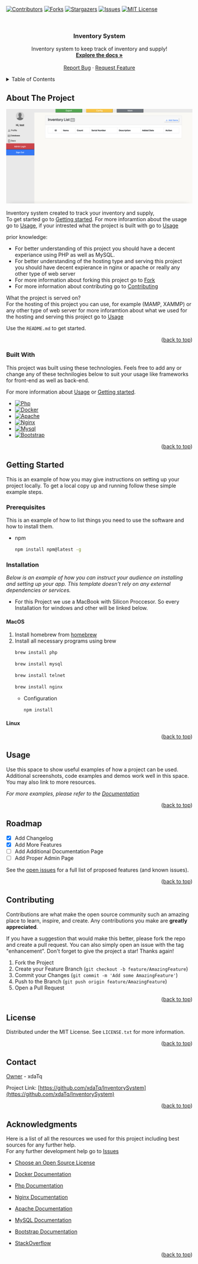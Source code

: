 <!-- Improved compatibility of back to top link: See: https://github.com/othneildrew/Best-README-Template/pull/73 -->
<a name="readme-top"></a>
<!--
*** Thanks for checking out the Best-README-Template. If you have a suggestion
*** that would make this better, please fork the repo and create a pull request
*** or simply open an issue with the tag "enhancement".
*** Don't forget to give the project a star!
*** Thanks again! Now go create something AMAZING! :D
-->



<!-- PROJECT SHIELDS -->
<!--
*** I'm using markdown "reference style" links for readability.
*** Reference links are enclosed in brackets [ ] instead of parentheses ( ).
*** See the bottom of this document for the declaration of the reference variables
*** for contributors-url, forks-url, etc. This is an optional, concise syntax you may use.
*** https://www.markdownguide.org/basic-syntax/#reference-style-links
-->
[![Contributors][contributors-shield]][contributors-url]
[![Forks][forks-shield]][forks-url]
[![Stargazers][stars-shield]][stars-url]
[![Issues][issues-shield]][issues-url]
[![MIT License][license-shield]][license-url]


<!-- PROJECT LOGO -->
<br />
<div align="center">
    <!-- optional logo
  <a href="https://github.com/xdaTq/InventorySystem">
    <img src="images/logo.png" alt="Logo" width="80" height="80">
  </a>
  -->

  <h3 align="center">Inventory System</h3>

  <p align="center">
    Inventory system to keep track of inventory and supply!
    <br />
    <a href="https://github.com/xdaTq/InventorySystem"><strong>Explore the docs »</strong></a>
    <br />
    <br />
    <a href="https://github.com/xdaTq/InventorySystem/issues">Report Bug</a>
    ·
    <a href="https://github.com/xdaTq/InventorySystem/issues">Request Feature</a>
  </p>
</div>



<!-- TABLE OF CONTENTS -->
<details>
  <summary>Table of Contents</summary>
  <ol>
    <li>
      <a href="#about-the-project">About The Project</a>
      <ul>
        <li><a href="#built-with">Built With</a></li>
      </ul>
    </li>
    <li>
      <a href="#getting-started">Getting Started</a>
      <ul>
        <li><a href="#prerequisites">Prerequisites</a></li>
        <li><a href="#installation">Installation</a></li>
      </ul>
    </li>
    <li><a href="#usage">Usage</a></li>
    <li><a href="#roadmap">Roadmap</a></li>
    <li><a href="#contributing">Contributing</a></li>
    <li><a href="#license">License</a></li>
    <li><a href="#contact">Contact</a></li>
    <li><a href="#acknowledgments">Acknowledgments</a></li>
  </ol>
</details>



<!-- ABOUT THE PROJECT -->
## About The Project

![Product Name Screen Shot][product-screenshot]

Inventory system created to track your inventory and supply, <br>
To get started go to <a href="#getting-started">Getting started</a>.
For more inforamtion about the usage go to <a href="#usage">Usage</a>,
if your intrested what the project is built with go to <a href="#built-with">Usage</a>

prior knowledge:
* For better understanding of this project you should have a decent experiance using PHP as well as MySQL.
* For better understanding of the hosting type and serving this project you should have decent expierance in nginx or apache or really any other type of web server
* For more information about forking this project go to <a href="#">Fork</a>
* For more information about contributing go to <a href="#contributing">Contributing</a>

What the project is served on? <br>
For the hosting of this project you can use, for example (MAMP, XAMMP) or any other type of web server for more inforamtion about what we used for the hosting and serving this project go to <a href="#built-with">Usage</a>

Use the `README.md` to get started.

<p align="right">(<a href="#readme-top">back to top</a>)</p>


### Built With

This project was built using these technologies. Feels free to add any or change any of these technilogies below to suit your usage like frameworks for front-end as well as back-end.

For more information about <a href="#usage">Usage</a> or <a href="#getting-started">Getting started</a>.

* [![Php][Php.net]][Php-url]
* [![Docker][Docker.com]][Docker-url]
* [![Apache][Apache.org]][Apache-url]
* [![Nginx][Nginx.com]][Nginx-url]
* [![Mysql][Mysql.com]][Mysql-url]
* [![Bootstrap][Bootstrap.com]][Bootstrap-url]

<p align="right">(<a href="#readme-top">back to top</a>)</p>



<!-- GETTING STARTED -->
## Getting Started

This is an example of how you may give instructions on setting up your project locally.
To get a local copy up and running follow these simple example steps.

### Prerequisites

This is an example of how to list things you need to use the software and how to install them.
* npm
  ```sh
  npm install npm@latest -g
  ```

### Installation

_Below is an example of how you can instruct your audience on installing and setting up your app. This template doesn't rely on any external dependencies or services._

* For this Project we use a MacBook with Silicon Proccesor. So every Installation for windows and other will be linked below.

#### MacOS
1. Install homebrew from [homebrew](https://brew.sh)
2. Install all necessary programs using brew
   ```sh
   brew install php
   ```
   ```sh
   brew install mysql
   ```
   ```sh
   brew install telnet
   ```
   ```sh
   brew install nginx
   ```
      * Configuration
        ```sh
        npm install
        ```
#### Linux


<p align="right">(<a href="#readme-top">back to top</a>)</p>



<!-- USAGE EXAMPLES -->
## Usage

Use this space to show useful examples of how a project can be used. Additional screenshots, code examples and demos work well in this space. You may also link to more resources.

_For more examples, please refer to the [Documentation](https://example.com)_

<p align="right">(<a href="#readme-top">back to top</a>)</p>



<!-- ROADMAP -->
## Roadmap

- [x] Add Changelog
- [x] Add More Features
- [ ] Add Additional Documentation Page
- [ ] Add Proper Admin Page

See the [open issues](https://github.com/xdaTq/InventorySystem/issues) for a full list of proposed features (and known issues).

<p align="right">(<a href="#readme-top">back to top</a>)</p>



<!-- CONTRIBUTING -->
## Contributing

Contributions are what make the open source community such an amazing place to learn, inspire, and create. Any contributions you make are **greatly appreciated**.

If you have a suggestion that would make this better, please fork the repo and create a pull request. You can also simply open an issue with the tag "enhancement".
Don't forget to give the project a star! Thanks again!

1. Fork the Project
2. Create your Feature Branch (`git checkout -b feature/AmazingFeature`)
3. Commit your Changes (`git commit -m 'Add some AmazingFeature'`)
4. Push to the Branch (`git push origin feature/AmazingFeature`)
5. Open a Pull Request

<p align="right">(<a href="#readme-top">back to top</a>)</p>



<!-- LICENSE -->
## License

Distributed under the MIT License. See `LICENSE.txt` for more information.

<p align="right">(<a href="#readme-top">back to top</a>)</p>



<!-- CONTACT -->
## Contact

[Owner](https://github/xdaTq/) - xdaTq

Project Link: [https://github.com/xdaTq/InventorySystem](https://github.com/xdaTq/InventorySystem)

<p align="right">(<a href="#readme-top">back to top</a>)</p>



<!-- ACKNOWLEDGMENTS -->
## Acknowledgments

Here is a list of all the resources we used for this project including best sources for any further help. <br>
For any further development help go to <a href="https://github.com/xdaTq/InventorySystem/issues">Issues</a>

* [Choose an Open Source License](https://choosealicense.com)
* [Docker Documentation](https://docs.docker.com/)
* [Php Documentation](https://www.php.net/docs.php)
* [Nginx Documentation](https://nginx.org/en/docs/)
* [Apache Documentation](https://httpd.apache.org/docs/)
* [MySQL Documentation](https://dev.mysql.com/doc/)
* [Bootstrap Documentation](https://getbootstrap.com/docs/5.2/getting-started/introduction/)

* [StackOverflow](https://stackoverflow.com)


<p align="right">(<a href="#readme-top">back to top</a>)</p>


<!-- MARKDOWN LINKS & IMAGES -->
<!-- https://www.markdownguide.org/basic-syntax/#reference-style-links -->
[contributors-shield]: https://img.shields.io/github/contributors/xdaTq/InventorySystem.svg?style=for-the-badge
[contributors-url]: https://github.com/xdaTq/InventorySystem/graphs/contributors
[forks-shield]: https://img.shields.io/github/forks/xdaTq/InventorySystem.svg?style=for-the-badge
[forks-url]: https://github.com/xdaTq/InventorySystem/network/members
[stars-shield]: https://img.shields.io/github/stars/xdaTq/InventorySystem.svg?style=for-the-badge
[stars-url]: https://github.com/xdaTq/InventorySystem/stargazers
[issues-shield]: https://img.shields.io/github/issues/xdaTq/InventorySystem.svg?style=for-the-badge
[issues-url]: https://github.com/xdaTq/InventorySystem/issues
[license-shield]: https://img.shields.io/github/license/xdaTq/InventorySystem.svg?style=for-the-badge
[license-url]: https://github.com/othneildrew/Best-README-Template/blob/master/LICENSE.txt
[product-screenshot]: img/screenshot.png
<!-- Built with --->
[Apache.org]: https://img.shields.io/badge/apache-000000?style=for-the-badge&logo=apache&logoColor=c92038
[Apache-url]: https://apache.org/
[Nginx.com]: https://img.shields.io/badge/Nginx-20232A?style=for-the-badge&logo=Nginx&logoColor=039138
[Nginx-url]: https://nginx.com/
[Mysql.com]: https://img.shields.io/badge/Mysql-02758f?style=for-the-badge&logo=mysql&logoColor=f29111
[Mysql-url]: https://mysql.com/
[Bootstrap.com]: https://img.shields.io/badge/Bootstrap-563D7C?style=for-the-badge&logo=bootstrap&logoColor=white
[Bootstrap-url]: https://getbootstrap.com
[Php.net]: https://img.shields.io/badge/Php-0769AD?style=for-the-badge&logo=php&logoColor=white
[Php-url]: https://www.php.net
[Docker.com]: https://img.shields.io/badge/Docker-2496ed?style=for-the-badge&logo=docker&logoColor=white
[Docker-url]: https://www.docker.com 
